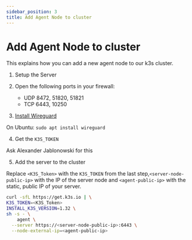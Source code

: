 ```yaml
---
sidebar_position: 3
title: Add Agent Node to cluster
---
```


# Add Agent Node to cluster

This explains how you can add a new agent node to our k3s cluster.

1. Setup the Server

2. Open the following ports in your firewall:

   - UDP 8472, 51820, 51821
   - TCP 6443, 10250

3. [Install Wireguard](https://www.wireguard.com/install/)

On Ubuntu: `sudo apt install wireguard`

4. Get the `K3S_TOKEN`

Ask Alexander Jablonowski for this

5. Add the server to the cluster

Replace `<K3S_Token>` with the `K3S_TOKEN` from the last step,`<server-node-public-ip>` with the IP of the server node and `<agent-public-ip>` with the static, public IP of your server.

```bash
curl -sfL https://get.k3s.io | \
K3S_TOKEN=<K3S_Token>
INSTALL_K3S_VERSION=1.32 \
sh -s - \
    agent \
  --server https://<server-node-public-ip>:6443 \
  --node-external-ip=<agent-public-ip>
```
